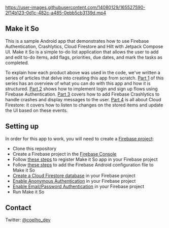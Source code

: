 

https://user-images.githubusercontent.com/14080129/165527590-2f14b123-0d1c-482c-a485-0ebb5cb3139d.mp4

## Make it So

This is a sample Android app that demonstrates how to use Firebase Authentication, Crashlytics, 
Cloud Firestore and Hilt with Jetpack Compose UI. Make it So is a simple to-do list application
that allows the user to add and edit to-do items, add flags, priorities, due dates, and mark the tasks as completed.

To explain how each product above was used in the code, we've written a series of articles that delve into creating this app from scratch. 
[Part 1](https://firebase.blog/posts/2022/04/building-an-app-android-jetpack-compose-firebase)
of this series has an overview of what you can do with this app and how it is structured. 
[Part 2](https://firebase.blog/posts/2022/05/adding-firebase-auth-to-jetpack-compose-app) 
shows how to implement login and sign up flows using Firebase Authentication. 
[Part 3](https://firebase.blog/posts/2022/06/adding-crashlytics-to-jetpack-compose-app) 
covers how to add Firebase Crashlytics to handle crashes and display messages to the user. 
[Part 4](https://firebase.blog/posts/2022/07/adding-cloud-firestore-to-jetpack-compose-app) 
is all about Cloud Firestore: it covers how to listen to changes on the stored items and update the UI based on these events.

## Setting up

In order for this app to work, you will need to create a [Firebase project](https://firebase.google.com/):

* Clone this repository
* Create a Firebase project in the [Firebase Console](https://console.firebase.google.com/)
* Follow [these steps](https://firebase.google.com/docs/android/setup#register-app) to register Make it So app in your Firebase project
* Follow [these steps](https://firebase.google.com/docs/android/setup#add-config-file) to add the Firebase Android configuration file to Make it So
* [Create a Cloud Firestore database](https://firebase.google.com/docs/firestore/quickstart#create) in your Firebase project
* [Enable Anonymous Authentication](https://firebase.google.com/docs/auth/android/anonymous-auth#before-you-begin) in your Firebase project
* [Enable Email/Password Authentication](https://firebase.google.com/docs/auth/android/password-auth#before_you_begin) in your Firebase project
* Run Make it So

## Contact

Twitter: [@coelho_dev](https://twitter.com/coelho_dev)
